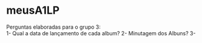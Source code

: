 # meusA1LP
Perguntas elaboradas para o grupo 3:                                                                                                                                     
1- Qual a data de lançamento de cada album?
2- Minutagem dos Albuns?
3- 
